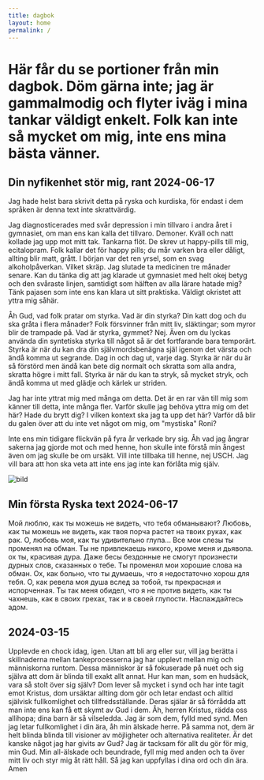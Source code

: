 ```yaml
---
title: dagbok
layout: home
permalink: /
---
```

# Här får du se portioner från min dagbok. Döm gärna inte; jag är gammalmodig och flyter iväg i mina tankar väldigt enkelt. Folk kan inte så mycket om mig, inte ens mina bästa vänner.


## Din nyfikenhet stör mig, rant 2024-06-17

Jag hade helst bara skrivit detta på ryska och kurdiska, för endast i dem språken är denna text inte skrattvärdig. 

Jag diagnosticerades med svår depression i min tillvaro i andra året i gymnasiet, om man ens kan kalla det tillvaro. Demoner. Kväll och natt kollade jag upp mot mitt tak. Tankarna flöt. De skrev ut happy-pills till mig, ecitalopram. Folk kallar det för happy pills; du mår varken bra eller dåligt, allting blir matt, grått. I början var det ren yrsel, som en svag alkoholpåverkan. Vilket skräp. Jag slutade ta medicinen tre månader senare. Kan du tänka dig att jag klarade ut gymnasiet med helt okej betyg och den svåraste linjen, samtidigt som hälften av alla lärare hatade mig? Tänk pajasen som inte ens kan klara ut sitt praktiska. Väldigt okristet att yttra mig såhär.

Åh Gud, vad folk pratar om styrka. Vad är din styrka? Din katt dog och du ska gråta i flera månader? Folk försvinner från mitt liv, släktingar; som myror blir de trampade på. Vad är styrka, gymmet? Nej. Även om du lyckas använda din syntetiska styrka till något så är det fortfarande bara temporärt. Styrka är när du kan dra din självmordsbenägna själ igenom det värsta och ändå komma ut segrande. Dag in och dag ut, varje dag. Styrka är när du är så förstörd men ändå kan bete dig normalt och skratta som alla andra, skratta högre i mitt fall. Styrka är när du kan ta stryk, så mycket stryk, och ändå komma ut med glädje och kärlek ur striden. 

Jag har inte yttrat mig med många om detta. Det är en rar vän till mig som känner till detta, inte många fler. Varför skulle jag behöva yttra mig om det här? Hade du brytt dig? I vilken kontext ska jag ta upp det här? Varför då blir du galen över att du inte vet något om mig, om "mystiska" Roni? 

Inte ens min tidigare flickvän på fyra år verkade bry sig. Åh vad jag ångrar sakerna jag gjorde mot och med henne, hon skulle inte förstå min ångest även om jag skulle be om ursäkt. Vill inte tillbaka till henne, nej USCH. Jag vill bara att hon ska veta att inte ens jag inte kan förlåta mig själv. 

![bild](oga-img.png)


## Min första Ryska text 2024-06-17

Мой люблю, как ты можешь не видеть, что тебя обманывают?
Любовь, как ты можешь не видеть, как твоя порча растет на твоих руках, как рак.
О, любовь моя, как ты удивительно глупа...
Все мои слезы ты променял на обман.
Ты не привлекаешь никого, кроме меня и дьявола. ох ты, красивая дура.
Даже бесы бездонные не смогут произнести дурных слов, сказанных о тебе.
Ты променял мои хорошие слова на обман. 
Ох, как больно, что ты думаешь, что я недостаточно хорош для тебя.
О, как ревела моя душа вслед за тобой, ты прекрасная и испорченная.
Ты так меня обидел, что я не против видеть, как ты чахнешь, как в своих грехах, так и в своей глупости. Наслаждайтесь адом.

## 2024-03-15

Upplevde en chock idag, igen. Utan att bli arg eller sur, vill jag berätta i skillnaderna mellan tankeprocesserna jag har upplevt mellan mig och människorna runtom. Dessa människor är så fokuserade på nuet och sig själva att dom är blinda till exakt allt annat. Hur kan man, som en hudsäck, vara så stolt över sig själv? Dom lever så mycket i synd och har inte tagit emot Kristus, dom ursäktar allting dom gör och letar endast och alltid självisk fullkomlighet och tillfredsställande. Deras själar är så förrådda att man inte ens kan få ett skymt av Gud i dem. Åh, herren Kristus, rädda oss allihopa; dina barn är så vilseledda. Jag är som dem, fylld med synd. Men jag letar fullkomlighet i din ära, åh min älskade herre. 
På samma not, dem är helt blinda blinda till visioner av möjligheter och alternativa realiteter. Är det kanske något jag har givits av Gud? Jag är tacksam för allt du gör för mig, min Gud. Min all-älskade och beundrade, fyll mig med anden och ta över mitt liv och styr mig åt rätt håll. Så jag kan uppfyllas i dina ord och din ära. Amen
